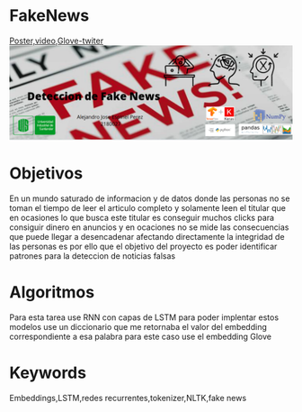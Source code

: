 # FakeNews
<a href="https://drive.google.com/drive/folders/1wMCn47tdkBFOanHzraiXVxkNxLkln05w?usp=sharing">
Poster,video,Glove-twiter</a>
<img src="banner.png" alt="Drawing" style="width:1700px;">
<h1>Objetivos</h1>
<p>En un mundo saturado de informacion y de datos donde las personas no se toman el tiempo de leer el articulo completo y solamente leen 
el titular que en ocasiones lo que busca este titular es conseguir muchos clicks para  consiguir dinero en anuncios y en 
ocaciones no se mide las consecuencias que puede llegar a desencadenar afectando directamente la integridad de las personas es por ello que el 
objetivo del proyecto es poder identificar patrones para la deteccion de noticias falsas</p>
<h1>Algoritmos</h1>
<p>Para esta tarea use RNN con capas de LSTM para poder implentar estos modelos use un diccionario que me retornaba el valor del
embedding correspondiente a esa palabra para este caso use el embedding Glove</p>
<h1>Keywords</h1>
<p>Embeddings,LSTM,redes recurrentes,tokenizer,NLTK,fake news</p>
